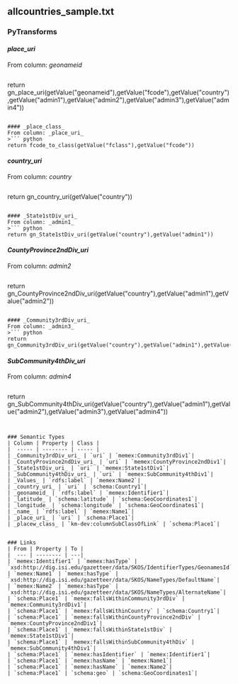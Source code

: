 ## allcountries_sample.txt

### PyTransforms
#### _place_uri_
From column: _geonameid_
>``` python
return gn_place_uri(getValue("geonameid"),getValue("fcode"),getValue("country"),getValue("admin1"),getValue("admin2"),getValue("admin3"),getValue("admin4"))
```

#### _place_class_
From column: _place_uri_
>``` python
return fcode_to_class(getValue("fclass"),getValue("fcode"))
```

#### _country_uri_
From column: _country_
>``` python
return gn_country_uri(getValue("country"))
```

#### _State1stDiv_uri_
From column: _admin1_
>``` python
return gn_State1stDiv_uri(getValue("country"),getValue("admin1"))
```

#### _CountyProvince2ndDiv_uri_
From column: _admin2_
>``` python
return gn_CountyProvince2ndDiv_uri(getValue("country"),getValue("admin1"),getValue("admin2"))
```

#### _Community3rdDiv_uri_
From column: _admin3_
>``` python
return gn_Community3rdDiv_uri(getValue("country"),getValue("admin1"),getValue("admin2"),getValue("admin3"))
```

#### _SubCommunity4thDiv_uri_
From column: _admin4_
>``` python
return gn_SubCommunity4thDiv_uri(getValue("country"),getValue("admin1"),getValue("admin2"),getValue("admin3"),getValue("admin4"))
```


### Semantic Types
| Column | Property | Class |
|  ----- | -------- | ----- |
| _Community3rdDiv_uri_ | `uri` | `memex:Community3rdDiv1`|
| _CountyProvince2ndDiv_uri_ | `uri` | `memex:CountyProvince2ndDiv1`|
| _State1stDiv_uri_ | `uri` | `memex:State1stDiv1`|
| _SubCommunity4thDiv_uri_ | `uri` | `memex:SubCommunity4thDiv1`|
| _Values_ | `rdfs:label` | `memex:Name2`|
| _country_uri_ | `uri` | `schema:Country1`|
| _geonameid_ | `rdfs:label` | `memex:Identifier1`|
| _latitude_ | `schema:latitude` | `schema:GeoCoordinates1`|
| _longitude_ | `schema:longitude` | `schema:GeoCoordinates1`|
| _name_ | `rdfs:label` | `memex:Name1`|
| _place_uri_ | `uri` | `schema:Place1`|
| _placew_class_ | `km-dev:columnSubClassOfLink` | `schema:Place1`|


### Links
| From | Property | To |
|  --- | -------- | ---|
| `memex:Identifier1` | `memex:hasType` | `xsd:http://dig.isi.edu/gazetteer/data/SKOS/IdentifierTypes/GeonamesId`|
| `memex:Name1` | `memex:hasType` | `xsd:http://dig.isi.edu/gazetteer/data/SKOS/NameTypes/DefaultName`|
| `memex:Name2` | `memex:hasType` | `xsd:http://dig.isi.edu/gazetteer/data/SKOS/NameTypes/AlternateName`|
| `schema:Place1` | `memex:fallsWithinCommunity3rdDiv` | `memex:Community3rdDiv1`|
| `schema:Place1` | `memex:fallsWithinCountry` | `schema:Country1`|
| `schema:Place1` | `memex:fallsWithinCountyProvince2ndDiv` | `memex:CountyProvince2ndDiv1`|
| `schema:Place1` | `memex:fallsWithinState1stDiv` | `memex:State1stDiv1`|
| `schema:Place1` | `memex:fallsWithinSubCommunity4thDiv` | `memex:SubCommunity4thDiv1`|
| `schema:Place1` | `memex:hasIdentifier` | `memex:Identifier1`|
| `schema:Place1` | `memex:hasName` | `memex:Name1`|
| `schema:Place1` | `memex:hasName` | `memex:Name2`|
| `schema:Place1` | `schema:geo` | `schema:GeoCoordinates1`|
